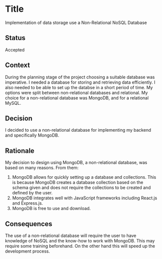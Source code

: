 # Title
Implementation of data storage use a Non-Relational NoSQL Database

## Status
Accepted

## Context
During the planning stage of the project choosing a suitable database was imperative. I needed a database for storing and retrieving data efficiently. I also needed to be able to set up the databse in a short period of time. My options were split between non-relational databases and relational. My choice for a non-relational database was MongoDB, and for a relational MySQL.

## Decision
I decided to use a non-relational database for implementing my backend and specifically MongoDB.

## Rationale
My decision to design using MongoDB, a non-relational database, was based on many reasons. From them:

1. MongoDB allows for quickly setting up a database and collections. This is because MongoDB creates a database collection based on the schema given and does not require the collections to be created and defined by the user.
2. MongoDB integrates well with JavaScript frameworks including React.js and Express.js.
3. MongoDB is free to use and download.

## Consequences
The use of a non-relational database will require the user to have knowledge of NoSQL and the know-how to work with MongoDB. This may require some training beforehand. On the other hand this will speed up the development process.
